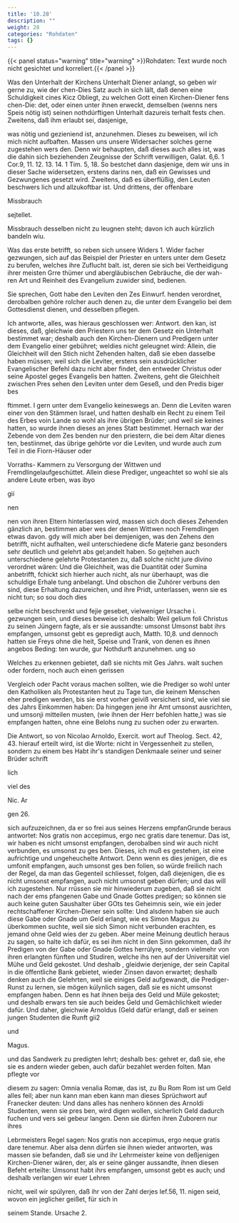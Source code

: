 ```yaml
---
title: '10.28'
description: ""
weight: 28
categories: "Rohdaten"
tags: {}
---
```


{{< panel status="warning" title="warning" >}}Rohdaten: Text wurde noch nicht gesichtet und korreliert.{{< /panel >}}
<!-- Seite 456 -->


Was den Unterhalt der Kirchens Unterhalt Diener anlangt, so geben wir gerne zu, wie der chen-Dies Satz auch in sich lált, daß denen eine Schuldigkeit cines Kicz Obliegt, zu welchen Gott einen Kirchen-Diener fens chen-Die: det, oder einen unter ihnen erweckt, demselben (wenns ners Speis nötig ist) seinen nothdúrftigen Unterhalt dazureis terhalt fests chen. Zweitens, daß ihm erlaubt sei, dasjenige,

was nötig und gezieniend ist, anzunehmen. Dieses zu beweisen, wil ich mich nicht aufbaften. Massen uns unsere Widersacher solches gerne zugestehen wers den. Denn wir behaupten, daß dieses auch alles ist, was die dahin sich beziehenden Zeugnisse der Schrift verwilligen, Galat. 6,6. 1 Cor.9, 11. 12. 13. 14. 1 Tim. 5, 18. So bestchet dann dasjenige, dem wir uns in dieser Sache widersetzen, erstens darins nen, daß ein Gewisses und Gezwungenes gesetzt wird. Zweitens, daß es überflüßig, den Leuten beschwers lich und allzukoftbar ist. Und drittens, der offenbare

Missbrauch

sejtellet.
<!-- Seite 457 -->

 Missbrauch desselben nicht zu leugnen  steht; davon
ich auch kürzlich bandeln wiu.

  Was das erste betrifft, so reben sich unsere Widers 1. Wider
 facher gezwungen, sich auf das Beispiel der Priester en unters
unter dem Gesetz zu berufen, welches ihre Zuflucht balt.
 ist, deren sie sich bei Vertheidigung ihrer meisten Grre
 thümer und abergläubischen Gebräuche, die der wah-
 ren Art und Reinheit des Evangelium zuwider sind,
 bedienen.

Sie sprechen, Gott habe den Leviten den Zes Einwurf. henden verordnet, derobalben gehöre rolcher auch denen zu, die unter dem Evangelio bei dem Gottesdienst dienen, und desselben pflegen.

Ich antworte, alles, was hieraus geschlossen wer: Antwort. den kan, ist dieses, daß, gleichwie den Priestern uns ter dem Gesetz ein Unterhalt bestimmet war; deshalb auch den Kirchen-Dienern und Predigern unter dem Evangelio einer gebühret; weldies nicht geleugnet wird: Allein, die Gleichheit will den Stich nicht Zehenden halten, daß sie eben dasselbe haben müssen; weil sich die Leviter, erstens sein ausdrücklicher Evangelischer Befehl dazu nicht aber findet, den entweder Christus oder seine Apostel geges Evangelis ben hatten. Zweitens, geht die Gleichheit zwischen Pres sehen den Leviten unter dem Geseß, und den Predis biger bes

ftimmet. I gern unter dem Evangelio keineswegs an. Denn die Leviten waren einer von den Stämmen Israel, und hatten deshalb ein Recht zu einem Teil des Erbes voin Lande so wohl als ihre übrigen Brüder; und weil sie keines hatten, so wurde ihnen dieses an jenes Statt bestimmet. Hernach war der Zebende von dem Zes benden nur den priestern, die bei dem Altar dienes ten, bestiinmet, das übrige gehörte vor die Leviten, und wurde auch zum Teil in die Fiorn-Häuser oder

Vorraths- Kammern zu Versorgung der Wittwen und Fremdlingelaufgeschüttet. Allein diese Prediger, ungeachtet so wohl sie als andere Leute erben, was ibyo

gii


nen
<!-- Seite 458 -->
nen von ihren Eltern hinterlassen wird, massen sich doch dieses Zehenden gänzlich an, bestimmen aber wes der denen Wittwen noch Fremdlingen etwas davon. gdy will mich aber bei demjenigen, was den Zehens den betrifft, nicht aufhalten, weil unterschiedene dicfe Materie ganz besonders sehr deutlich und gelehrt abs gel;andelt haben. So gejtehen auch unterschiedene gelehrte Protestanten zu, daß solche nicht jure divino verordnet wären: Und die Gleichheit, was die Duantität oder Sumina anbetrifft, fchickt sich hierher auch nicht, als nur überhaupt, was die schuldige Erhale tung anbelangt. Und obschon die Zuhörer verbuns den sind, diese Erhaltung dazureichen, und ihre Pridt, unterlassen, wenn sie es nicht tun; so sou doch dies

selbe nicht beschrenkt und fejie gesebet, vielweniger Ursache i. gezwungen sein, und dieses beweise ich deshalb: Weil gelium foli Christus zu seinen Jüngern fagte, als er sie aussandte: umsonst Umsonst babt ihrs empfangen, umsonst gebt es gepredigt auch, Matth. 10,8. und dennoch hatten sie Freys ohne die heit, Speise und Trank, von denen es ihnen angebos Beding: ten wurde, gur Nothdurft anzunehmen. ung so

Welches zu erkennen gebietet, daß sie nichts mit Ges Jahrs. walt suchen oder fordern, noch auch einen gerissen

Vergleich oder Pacht voraus machen sollten, wie die Prediger so wohl unter den Katholiken als Protestanten heut zu Tage tun, die keinem Menschen eher predigen werden, bis sie erst vorher geiviß versichert sind, wie viel sie des Jahrs Einkommen haben: Da hingegen jene ihr Amt umsonst ausrichten, und umsonji mitteilen musten, (wie ihnen der Herr befohlen hatte,) was sie empfangen hatten, ohne eine Belohs nung zu suchen oder zu erwarten.

Die Antwort, so von Nicolao Arnoldo, Exercit. wort auf Theolog. Sect. 42, 43. hierauf erteilt wird, ist die Worte: nicht in Vergessenheit zu stellen, sondern zu einem bes Habt ihr's standigen Denkmaale seiner und seiner Brüder schrift

lich

viel des

Nic. Ar

gen 26.
<!-- Seite 459 -->
sich aufzuzeichnen, da er so frei aus seines Herzens empfanGrunde beraus antwortet: Nos gratis non accepimus, ergo nec gratis dare tenemur. Das ist, wir haben es nicht umsonst empfangen, derobalben sind wir auch nicht verbunden, es umsonst zu ges ben. Dieses, ich muß es gestehen, ist eine aufrichtige und ungeheuchelte Antwort. Denn wenn es dies jenigen, die es umfonit empfangen, auch umsonst ges ben folien, so würde freilich nach der Regel, da man das Gegenteil schliesset, folgen, daß diejenigen, die es nicht umsonst empfangen, auch nicht umsonst geben dürfen; und das will ich zugestehen. Nur rrüssen sie mir hinwiederum zugeben, daß sie nicht nach der ems pfangenen Gabe und Gnade Gottes predigen; so können sie auch keine guten Saushalter über GOts tes Geheimnis sein, wie ein jeder rechtschaffener Kirchen-Diener sein sollte: Und alsdenn haben sie auch diese Gabe oder Gnade um Geld erlangt, wie es Simon Magus zu überkommen suchte, weil sie sich Simon nicht verbunden erachten, es jemand ohne Geld wies der zu geben. Aber meine Meinung deutlich heraus zu sagen, so halte ich dafür, es sei ihm nicht in den Sinn gekommen, daß ihr Predigen von der Gabe oder Gnade Gottes herrúlyre, sondern vielmehr von ihren erlangten fünften und Studiren, welche ihs nen auf der Universität viel Mühe und Geld gekostet. Und deshalb
, gleidwie derjenige, der sein Capital in die öffentliche Bank gebietet, wieder Zinsen davon erwartet; deshalb denken auch die Gelehrten, weil sie einiges Geld aufgewandt, die Prediger-Runst zu lernen, sie mögen kúlynlich sagen, daß sie es nicht umsonst empfangen haben. Denn es hat ihnen beija des Geld und Müle gekostet; und deshalb
 erwars ten sie auch beides Geld und Gemächlichkeit wieder dafür. Und daher, gleichwie Arnoldus (Geld dafür erlangt, daß er seinen jungen Studenten die Runft gii2

und

Magus.


<!-- Seite 460 -->

und das Sandwerk zu predigten lehrt; deshalb bes: gehret er, daß sie, ehe sie es andern wieder geben, auch dafür bezahlet werden folten. Man pflegte vor

diesem zu sagen: Omnia venalia Romæ, das ist, zu Bu Rom Rom ist um Geld alles feil; aber nun kann man eben kann man dieses Sprüchwort auf Franecker deuten: Und dans alles has nenhero können des Arnoldi Studenten, wenn sie pres ben, wird digen wollen, sicherlich Geld dadurch fuchen und vers sei gebeur langen. Denn sie dürfen ihren Zuborern nur ihres

Lebrmeisters Regel sagen: Nos gratis non accepimus, ergo neque gratis dare tenemur. Aber alsa denn dürfen sie ihnen wieder antworten, was massen sie befanden, daß sie und ihr Lehrmeister keine von deßjenigen Kirchen-Diener wären, der, als er seine gänger aussandte, ihnen diesen Befeht erteilte: Umsonst habt ihrs empfangen, umsonst gebt es auch; und deshalb
 verlangen wir euer Lehren

nicht, weil wir spúlyren, daß ihr von der Zahl derjes Ief.56, 11. nigen seid, wovon ein jeglicher geißet, für sich in

seinem Stande. Ursache 2.


